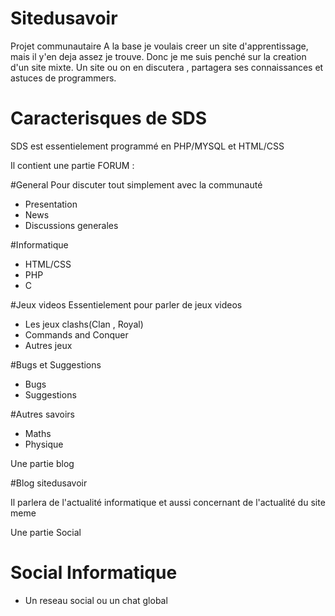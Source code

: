 # Sitedusavoir
Projet communautaire
A la base je voulais creer un site d'apprentissage, mais il y'en deja assez je trouve. Donc je me suis penché sur la
creation d'un site mixte. Un site ou on en discutera , partagera ses connaissances et astuces de programmers.


# Caracterisques de SDS
SDS est essentielement programmé en PHP/MYSQL et HTML/CSS 

Il contient une partie FORUM : 

#General
Pour discuter tout simplement avec la communauté
- Presentation
- News
- Discussions generales

#Informatique
- HTML/CSS
- PHP
- C

#Jeux videos
Essentielement pour parler de jeux videos 
- Les jeux clashs(Clan , Royal)
- Commands and Conquer
- Autres jeux

#Bugs et Suggestions
- Bugs
- Suggestions

#Autres savoirs
- Maths
- Physique

Une partie blog 

#Blog sitedusavoir

Il parlera de l'actualité informatique et aussi concernant de l'actualité du site meme

Une partie Social

# Social Informatique

- Un reseau social ou un chat global